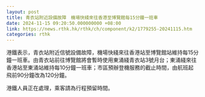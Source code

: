 ```yaml
---
layout: post
title: 青衣站附近設備故障　機場快綫來往香港至博覽館每15分鐘一班車
date: 2024-11-15 09:20:50.000000000 +08:00
link: https://news.rthk.hk/rthk/ch/component/k2/1779255-20241115.htm
categories: rthk
---
```


港鐵表示，青衣站附近信號設備故障，機場快綫來往香港站至博覽館站維持每15分鐘一班車。由青衣站前往博覽館將會暫時使用東涌綫青衣站3號月台；東涌綫來往香港站至東涌站維持每10分鐘一班車；市區預辦登機服務的截止時間，由航班起飛前90分鐘改為120分鐘。

港鐵人員正在處理，乘客請為行程預留時間。
